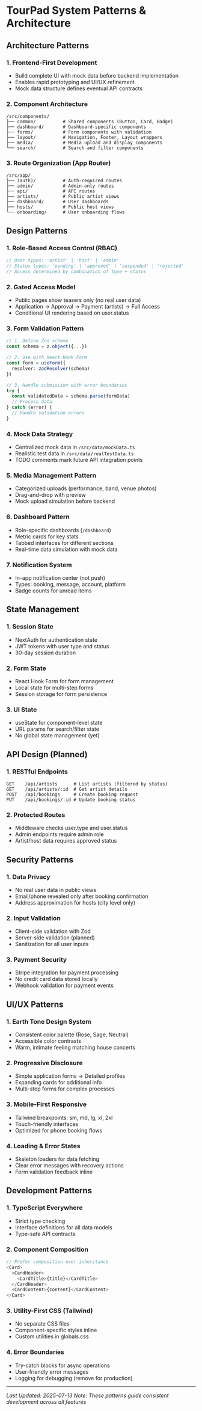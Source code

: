 # TourPad System Patterns & Architecture

## Architecture Patterns

### 1. Frontend-First Development
- Build complete UI with mock data before backend implementation
- Enables rapid prototyping and UI/UX refinement
- Mock data structure defines eventual API contracts

### 2. Component Architecture
```
/src/components/
├── common/          # Shared components (Button, Card, Badge)
├── dashboard/       # Dashboard-specific components
├── forms/           # Form components with validation
├── layout/          # Navigation, Footer, Layout wrappers
├── media/           # Media upload and display components
└── search/          # Search and filter components
```

### 3. Route Organization (App Router)
```
/src/app/
├── (auth)/          # Auth-required routes
├── admin/           # Admin-only routes
├── api/             # API routes
├── artists/         # Public artist views
├── dashboard/       # User dashboards
├── hosts/           # Public host views
└── onboarding/      # User onboarding flows
```

## Design Patterns

### 1. Role-Based Access Control (RBAC)
```typescript
// User types: 'artist' | 'host' | 'admin'
// Status types: 'pending' | 'approved' | 'suspended' | 'rejected'
// Access determined by combination of type + status
```

### 2. Gated Access Model
- Public pages show teasers only (no real user data)
- Application → Approval → Payment (artists) → Full Access
- Conditional UI rendering based on user.status

### 3. Form Validation Pattern
```typescript
// 1. Define Zod schema
const schema = z.object({...})

// 2. Use with React Hook Form
const form = useForm({
  resolver: zodResolver(schema)
})

// 3. Handle submission with error boundaries
try {
  const validatedData = schema.parse(formData)
  // Process data
} catch (error) {
  // Handle validation errors
}
```

### 4. Mock Data Strategy
- Centralized mock data in `/src/data/mockData.ts`
- Realistic test data in `/src/data/realTestData.ts`
- TODO comments mark future API integration points

### 5. Media Management Pattern
- Categorized uploads (performance, band, venue photos)
- Drag-and-drop with preview
- Mock upload simulation before backend

### 6. Dashboard Pattern
- Role-specific dashboards (`/dashboard`)
- Metric cards for key stats
- Tabbed interfaces for different sections
- Real-time data simulation with mock data

### 7. Notification System
- In-app notification center (not push)
- Types: booking, message, account, platform
- Badge counts for unread items

## State Management

### 1. Session State
- NextAuth for authentication state
- JWT tokens with user type and status
- 30-day session duration

### 2. Form State
- React Hook Form for form management
- Local state for multi-step forms
- Session storage for form persistence

### 3. UI State
- useState for component-level state
- URL params for search/filter state
- No global state management (yet)

## API Design (Planned)

### 1. RESTful Endpoints
```
GET    /api/artists      # List artists (filtered by status)
GET    /api/artists/:id  # Get artist details
POST   /api/bookings     # Create booking request
PUT    /api/bookings/:id # Update booking status
```

### 2. Protected Routes
- Middleware checks user.type and user.status
- Admin endpoints require admin role
- Artist/host data requires approved status

## Security Patterns

### 1. Data Privacy
- No real user data in public views
- Email/phone revealed only after booking confirmation
- Address approximation for hosts (city level only)

### 2. Input Validation
- Client-side validation with Zod
- Server-side validation (planned)
- Sanitization for all user inputs

### 3. Payment Security
- Stripe integration for payment processing
- No credit card data stored locally
- Webhook validation for payment events

## UI/UX Patterns

### 1. Earth Tone Design System
- Consistent color palette (Rose, Sage, Neutral)
- Accessible color contrasts
- Warm, intimate feeling matching house concerts

### 2. Progressive Disclosure
- Simple application forms → Detailed profiles
- Expanding cards for additional info
- Multi-step forms for complex processes

### 3. Mobile-First Responsive
- Tailwind breakpoints: sm, md, lg, xl, 2xl
- Touch-friendly interfaces
- Optimized for phone booking flows

### 4. Loading & Error States
- Skeleton loaders for data fetching
- Clear error messages with recovery actions
- Form validation feedback inline

## Development Patterns

### 1. TypeScript Everywhere
- Strict type checking
- Interface definitions for all data models
- Type-safe API contracts

### 2. Component Composition
```typescript
// Prefer composition over inheritance
<Card>
  <CardHeader>
    <CardTitle>{title}</CardTitle>
  </CardHeader>
  <CardContent>{content}</CardContent>
</Card>
```

### 3. Utility-First CSS (Tailwind)
- No separate CSS files
- Component-specific styles inline
- Custom utilities in globals.css

### 4. Error Boundaries
- Try-catch blocks for async operations
- User-friendly error messages
- Logging for debugging (remove for production)

---
*Last Updated: 2025-07-13*
*Note: These patterns guide consistent development across all features*